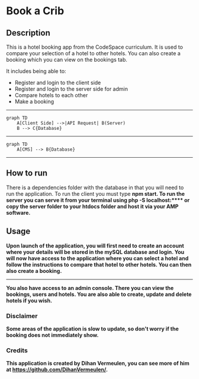 # Book a Crib

## Description

This is a hotel booking app from the CodeSpace curriculum. 
It is used to compare your selection of a hotel to other hotels. 
You can also create a booking which you can view on the bookings tab.

It includes being able to:

- Register and login to the client side
- Register and login to the server side for admin
- Compare hotels to each other
- Make a booking
___

```mermaid
graph TD
    A[Client Side] -->|API Request| B(Server)
    B --> C{Database}
```
___

```mermaid
graph TD
    A[CMS] --> B{Database}
```
___

## How to run

There is a dependencies folder with the database in that you will need to run the application. 
To run the client you must type <b>npm start<b/>.
To run the server you can serve it from your terminal using <b>php -S localhost:****<b/> or copy the server folder to your htdocs folder 
and host it via your AMP software.

## Usage

Upon launch of the application, you will first need to create an account where your details will be stored in the mySQL database
and login.
You will now have access to the application where you can select a hotel and follow the instructions to compare that hotel to other hotels.
You can then also create a booking.
___

You also have access to an admin console. There you can view the bookings, users and hotels. You are also able to create, update and delete
hotels if you wish.

### Disclaimer
Some areas of the application is slow to update, so don't worry if the booking does not immediately show.

### Credits 

This application is created by Dihan Vermeulen, you can see more of him at https://github.com/DihanVermeulen/.
